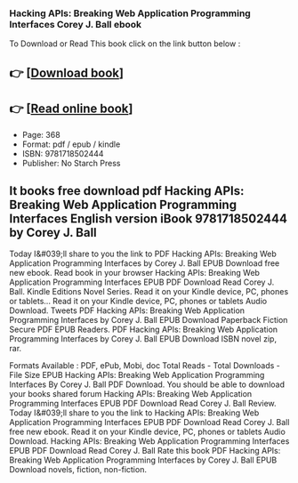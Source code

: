 ### Hacking APIs: Breaking Web Application Programming Interfaces Corey J. Ball ebook

To Download or Read This book click on the link button below :

## 👉  [**[Download book](http://filesbooks.info/download.php?group=book&from=github.com&id=639070&lnk=1061 "Download book")**]

## 👉  [**[Read online book](http://filesbooks.info/download.php?group=book&from=github.com&id=639070&lnk=1061 "Read online book")**]


* Page: 368
* Format: pdf / epub / kindle
* ISBN: 9781718502444
* Publisher: No Starch Press



## It books free download pdf Hacking APIs: Breaking Web Application Programming Interfaces English version iBook 9781718502444 by Corey J. Ball


Today I&amp;#039;ll share to you the link to PDF Hacking APIs: Breaking Web Application Programming Interfaces by Corey J. Ball EPUB Download free new ebook. Read book in your browser Hacking APIs: Breaking Web Application Programming Interfaces EPUB PDF Download Read Corey J. Ball. Kindle Editions Novel Series. Read it on your Kindle device, PC, phones or tablets... Read it on your Kindle device, PC, phones or tablets Audio Download. Tweets PDF Hacking APIs: Breaking Web Application Programming Interfaces by Corey J. Ball EPUB Download Paperback Fiction Secure PDF EPUB Readers. PDF Hacking APIs: Breaking Web Application Programming Interfaces by Corey J. Ball EPUB Download ISBN novel zip, rar.

Formats Available : PDF, ePub, Mobi, doc Total Reads - Total Downloads - File Size EPUB Hacking APIs: Breaking Web Application Programming Interfaces By Corey J. Ball PDF Download. You should be able to download your books shared forum Hacking APIs: Breaking Web Application Programming Interfaces EPUB PDF Download Read Corey J. Ball Review. Today I&amp;#039;ll share to you the link to Hacking APIs: Breaking Web Application Programming Interfaces EPUB PDF Download Read Corey J. Ball free new ebook. Read it on your Kindle device, PC, phones or tablets Audio Download. Hacking APIs: Breaking Web Application Programming Interfaces EPUB PDF Download Read Corey J. Ball Rate this book PDF Hacking APIs: Breaking Web Application Programming Interfaces by Corey J. Ball EPUB Download novels, fiction, non-fiction.





